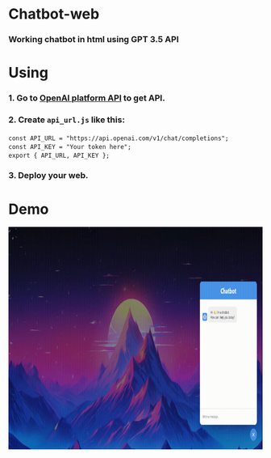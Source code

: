 # Chatbot-web
### Working chatbot in html using GPT 3.5 API

# Using
### 1. Go to [OpenAI platform API](https://platform.openai.com/api-keys) to get API.
### 2. Create `api_url.js` like this:

`const API_URL = "https://api.openai.com/v1/chat/completions";`  
`const API_KEY = "Your token here";`  
`export { API_URL, API_KEY };`

### 3. Deploy your web.

# Demo
<img src="image/screen.gif?raw=true" alt="demo" style="width:800px;height:440px;">
<!-- ![demo](image/screen.gif?raw=true) -->
